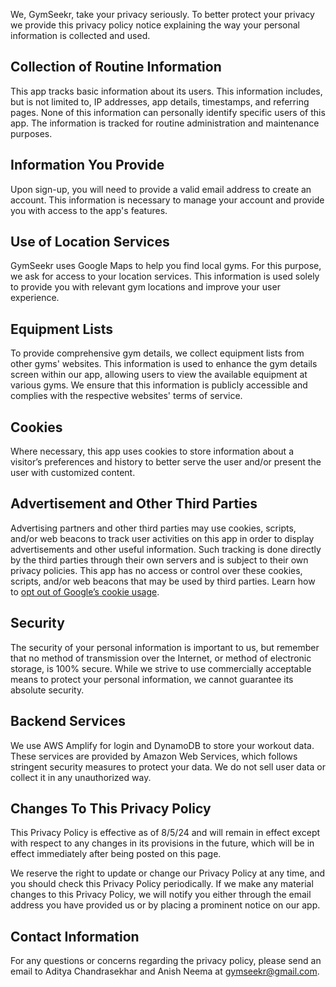 
We, GymSeekr, take your privacy seriously. To better protect your privacy we provide this privacy policy notice explaining the way your personal information is collected and used.

## Collection of Routine Information

This app tracks basic information about its users. This information includes, but is not limited to, IP addresses, app details, timestamps, and referring pages. None of this information can personally identify specific users of this app. The information is tracked for routine administration and maintenance purposes.

## Information You Provide

Upon sign-up, you will need to provide a valid email address to create an account. This information is necessary to manage your account and provide you with access to the app's features.

## Use of Location Services

GymSeekr uses Google Maps to help you find local gyms. For this purpose, we ask for access to your location services. This information is used solely to provide you with relevant gym locations and improve your user experience.

## Equipment Lists

To provide comprehensive gym details, we collect equipment lists from other gyms' websites. This information is used to enhance the gym details screen within our app, allowing users to view the available equipment at various gyms. We ensure that this information is publicly accessible and complies with the respective websites' terms of service.

## Cookies

Where necessary, this app uses cookies to store information about a visitor’s preferences and history to better serve the user and/or present the user with customized content.

## Advertisement and Other Third Parties

Advertising partners and other third parties may use cookies, scripts, and/or web beacons to track user activities on this app in order to display advertisements and other useful information. Such tracking is done directly by the third parties through their own servers and is subject to their own privacy policies. This app has no access or control over these cookies, scripts, and/or web beacons that may be used by third parties. Learn how to [opt out of Google’s cookie usage](http://www.google.com/privacy_ads.html).

## Security

The security of your personal information is important to us, but remember that no method of transmission over the Internet, or method of electronic storage, is 100% secure. While we strive to use commercially acceptable means to protect your personal information, we cannot guarantee its absolute security.

## Backend Services

We use AWS Amplify for login and DynamoDB to store your workout data. These services are provided by Amazon Web Services, which follows stringent security measures to protect your data. We do not sell user data or collect it in any unauthorized way.

## Changes To This Privacy Policy

This Privacy Policy is effective as of 8/5/24 and will remain in effect except with respect to any changes in its provisions in the future, which will be in effect immediately after being posted on this page.

We reserve the right to update or change our Privacy Policy at any time, and you should check this Privacy Policy periodically. If we make any material changes to this Privacy Policy, we will notify you either through the email address you have provided us or by placing a prominent notice on our app.

## Contact Information

For any questions or concerns regarding the privacy policy, please send an email to Aditya Chandrasekhar and Anish Neema at gymseekr@gmail.com.
